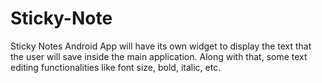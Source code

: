 # Sticky-Note
Sticky Notes Android App will have its own widget to 
display the text that the user will save inside the main 
application.
Along with that, some text editing functionalities like 
font size, bold, italic, etc.
